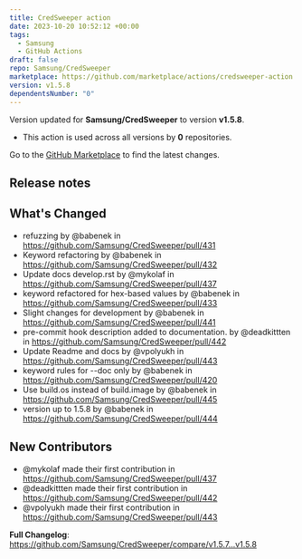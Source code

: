 ```yaml
---
title: CredSweeper action
date: 2023-10-20 10:52:12 +00:00
tags:
  - Samsung
  - GitHub Actions
draft: false
repo: Samsung/CredSweeper
marketplace: https://github.com/marketplace/actions/credsweeper-action
version: v1.5.8
dependentsNumber: "0"
---
```



Version updated for **Samsung/CredSweeper** to version **v1.5.8**.
- This action is used across all versions by **0** repositories.

Go to the [GitHub Marketplace](https://github.com/marketplace/actions/credsweeper-action) to find the latest changes.

## Release notes

## What's Changed
* refuzzing by @babenek in https://github.com/Samsung/CredSweeper/pull/431
* Keyword refactoring by @babenek in https://github.com/Samsung/CredSweeper/pull/432
* Update docs develop.rst by @mykolaf in https://github.com/Samsung/CredSweeper/pull/437
* keyword refactored for hex-based values by @babenek in https://github.com/Samsung/CredSweeper/pull/433
* Slight changes for development by @babenek in https://github.com/Samsung/CredSweeper/pull/441
* pre-commit hook description added to documentation. by @deadkittten in https://github.com/Samsung/CredSweeper/pull/442
* Update Readme and docs by @vpolyukh in https://github.com/Samsung/CredSweeper/pull/443
* keyword rules for --doc only by @babenek in https://github.com/Samsung/CredSweeper/pull/420
* Use build.os instead of build.image by @babenek in https://github.com/Samsung/CredSweeper/pull/445
* version up to 1.5.8 by @babenek in https://github.com/Samsung/CredSweeper/pull/444

## New Contributors
* @mykolaf made their first contribution in https://github.com/Samsung/CredSweeper/pull/437
* @deadkittten made their first contribution in https://github.com/Samsung/CredSweeper/pull/442
* @vpolyukh made their first contribution in https://github.com/Samsung/CredSweeper/pull/443

**Full Changelog**: https://github.com/Samsung/CredSweeper/compare/v1.5.7...v1.5.8
